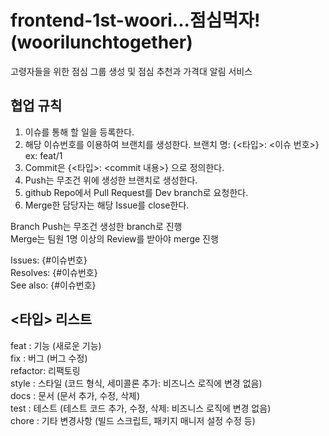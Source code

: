 # frontend-1st-woori...점심먹자!(woorilunchtogether)
고령자들을 위한 점심 그룹 생성 및 점심 추천과 가격대 알림 서비스

## 협업 규칙

1. 이슈를 통해 할 일을 등록한다.
2. 해당 이슈번호를 이용하여 브랜치를 생성한다.
브랜치 명: {<타입>: <이슈 번호>}
ex: feat/1
3. Commit은 {<타입>: <commit 내용>} 으로 정의한다.
4. Push는 무조건 위에 생성한 브랜치로 생성한다.
5. github Repo에서 Pull Request를 Dev branch로 요청한다.
6. Merge한 담당자는 해당 Issue를 close한다.

Branch Push는 무조건 생성한 branch로 진행
<br>
Merge는 팀원 1명 이상의 Review를 받아야 merge 진행

Issues: {#이슈번호} 
<br>
Resolves: {#이슈번호}
<br>
See also: {#이슈번호}

## <타입> 리스트
  feat    : 기능 (새로운 기능)
<br>
  fix     : 버그 (버그 수정)
<br>
  refactor: 리팩토링
<br>
  style   : 스타일 (코드 형식, 세미콜론 추가: 비즈니스 로직에 변경 없음)
<br>
  docs    : 문서 (문서 추가, 수정, 삭제)
<br>
  test    : 테스트 (테스트 코드 추가, 수정, 삭제: 비즈니스 로직에 변경 없음)
<br>
  chore   : 기타 변경사항 (빌드 스크립트, 패키지 매니저 설정 수정 등)
<br>


